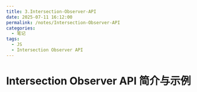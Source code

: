 ```yaml
---
title: 3.Intersection-Observer-API
date: 2025-07-11 16:12:00
permalink: /notes/Intersection-Observer-API
categories:
  - 笔记
tags:
  - JS
  - Intersection Observer API
---
```


# Intersection Observer API 简介与示例

<demo html="html/Intersection-Observer-API.html" 
:htmlFiles="['html/Intersection-Observer-API.html']" 
/>
